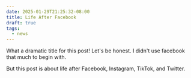 ```yaml
---
date: 2025-01-29T21:25:32-08:00
title: Life After Facebook
draft: true
tags:
  - news
---
```

What a dramatic title for this post! Let's be honest. I didn't use facebook that much to begin with.

But this post is about life after Facebook, Instagram, TikTok, and Twitter. 